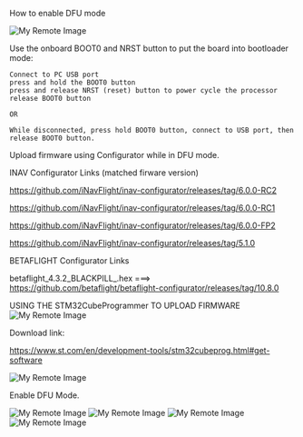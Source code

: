 How to enable DFU mode

![My Remote Image](https://github.com/EonClaw/DIY-Flight-Controller-STM32F411CEU6/blob/main/images/bluepill_button.jpg?dl=0)

Use the onboard BOOT0 and NRST button to put the board into bootloader mode:

    Connect to PC USB port
    press and hold the BOOT0 button
    press and release NRST (reset) button to power cycle the processor
    release BOOT0 button
    
    OR
    
    While disconnected, press hold BOOT0 button, connect to USB port, then release BOOT0 button.

Upload firmware using Configurator while in DFU mode.


INAV Configurator Links (matched firware version)

https://github.com/iNavFlight/inav-configurator/releases/tag/6.0.0-RC2 

https://github.com/iNavFlight/inav-configurator/releases/tag/6.0.0-RC1

https://github.com/iNavFlight/inav-configurator/releases/tag/6.0.0-FP2

https://github.com/iNavFlight/inav-configurator/releases/tag/5.1.0


BETAFLIGHT Configurator Links

betaflight_4.3.2_BLACKPILL_.hex ===>  https://github.com/betaflight/betaflight-configurator/releases/tag/10.8.0


USING THE STM32CubeProgrammer TO UPLOAD FIRMWARE
![My Remote Image](https://github.com/EonClaw/DIY-Flight-Controller-STM32F411CEU6/blob/main/images/upload-1.png?dl=0)

Download link:

https://www.st.com/en/development-tools/stm32cubeprog.html#get-software

![My Remote Image](https://github.com/EonClaw/DIY-Flight-Controller-STM32F411CEU6/blob/main/images/upload-2-dl.png?dl=0)

Enable DFU Mode.

![My Remote Image](https://github.com/EonClaw/DIY-Flight-Controller-STM32F411CEU6/blob/main/images/upload-3-connectusb.png?dl=0)
![My Remote Image](https://github.com/EonClaw/DIY-Flight-Controller-STM32F411CEU6/blob/main/images/upload-4.png?dl=0)
![My Remote Image](https://github.com/EonClaw/DIY-Flight-Controller-STM32F411CEU6/blob/main/images/upload-5.png?dl=0)
![My Remote Image](https://github.com/EonClaw/DIY-Flight-Controller-STM32F411CEU6/blob/main/images/upload-6.png?dl=0)





